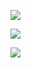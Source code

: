 ![](https://github.com/vlad507/frontend-project-lvl1/.github/workflows/brainCI/badge.svg)

<a href="https://codeclimate.com/github/vlad507/frontend-project-lvl1"><img src="https://api.codeclimate.com/v1/badges/a99a88d28ad37a79dbf6/maintainability" /></a>

<a href="https://codeclimate.com/github/vlad507/frontend-project-lvl1"><img src="https://api.codeclimate.com/v1/badges/a99a88d28ad37a79dbf6/test_coverage" /></a>
